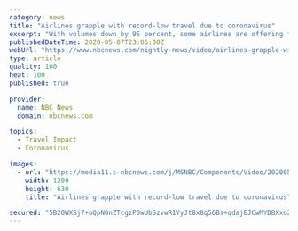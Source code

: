 ```yaml
---
category: news
title: "Airlines grapple with record-low travel due to coronavirus"
excerpt: "With volumes down by 95 percent, some airlines are offering fewer and cheaper flights, as well as taking greater strides to keep planes safe for customers. However, if the pandemic continues, the future of travel may see layoffs and an uptick in airfare to curb rising costs."
publishedDateTime: 2020-05-07T23:05:00Z
webUrl: "https://www.nbcnews.com/nightly-news/video/airlines-grapple-with-record-low-travel-due-to-coronavirus-83162181983"
type: article
quality: 100
heat: 100
published: true

provider:
  name: NBC News
  domain: nbcnews.com

topics:
  - Travel Impact
  - Coronavirus

images:
  - url: "https://media11.s-nbcnews.com/j/MSNBC/Components/Video/202005/nn_tco_future_of_flying_200507_1920x1080.nbcnews-fp-1200-630.jpg"
    width: 1200
    height: 630
    title: "Airlines grapple with record-low travel due to coronavirus"

secured: "5B2OWXSj7+oQpN0nZTcgzP0wUbSzvwR1YyJt8x8q56Bs+qdajEJCwMYDBXxoZJLQ0ZmzeFOG7R3VJIrXfI1lo7JX6k3Tm0GsoRmL9j/U8Td6y+eflcK2ZtmLkyUJvmXihBUk+WZX2vMYjmraiFBUZwTKscAp1WzSLDqbzwM3Zp2GT7n7KSPG7Qx5YgYMZPbQcmwT6hhnySvDyMAabiQ9u2HMYcevkkUZ7RLms6qPqiwr6dLgRTyoAKftpZMVa4w+MnGDR3lfnBFsmLznWmYcanQDkN5nV8GKbfTEDs2EhYcfLBErXIg1m+ehcMfXYJDXarGKDgqrXGOTViOBYFqF0FJQPLITV3Addn4XkZPZ7nvL4ODudGdCR7L8YOMbULO1EcFDBioOke0MbQqrQC5lV+cAhYj5gt3E13aWewcT133z2ahFytmHyBiUXItQdppsk1w08B26QyP1l975TSIpEKD/UmjY0fR00Oo28iKYB5U=;7mOZzlyrNqshTFDLTTmNhg=="
---
```


